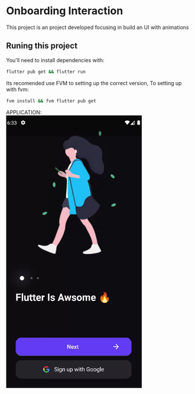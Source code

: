 # Onboarding Interaction

This project is an project developed focusing in build an UI with animations

## Runing this project

You'll need to install dependencies with:

```bash
flutter pub get && flutter run
```

Its recomended use FVM to setting up the correct version,
To setting up with fvm:

```bash
fvm install && fvm flutter pub get
```

APPLICATION:<br>
![App working](./animations_app.gif)
